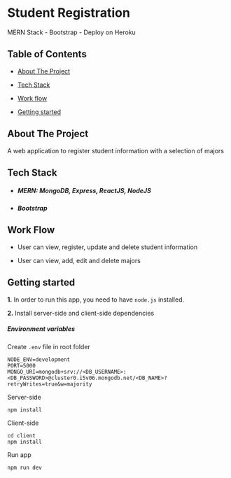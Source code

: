 # Student Registration
MERN Stack - Bootstrap - Deploy on Heroku


## Table of Contents
* [About The Project](#about)

* [Tech Stack](#tech-stack)

* [Work flow](#work-flow)

* [Getting started](#getting-started)

## About The Project
A web application to register student information with a selection of majors

## Tech Stack
  * ##### MERN: MongoDB, Express, ReactJS, NodeJS
  * ##### Bootstrap  
  
## Work Flow
* User can view, register, update and delete student information

* User can view, add, edit and delete majors


## Getting started
**1.** In order to run this app, you need to have `node.js` installed.

**2.** Install server-side and client-side dependencies

##### Environment variables

Create `.env` file in root folder

```
NODE_ENV=development
PORT=5000
MONGO_URI=mongodb+srv://<DB_USERNAME>:<DB_PASSWORD>@cluster0.i5v06.mongodb.net/<DB_NAME>?retryWrites=true&w=majority
```
Server-side

```
npm install
```
Client-side

```
cd client
npm install
```
Run app

```
npm run dev
```
